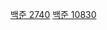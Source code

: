 [백준 2740](https://hon6036.github.io/%EB%B6%84%ED%95%A0%20%EC%A0%95%EB%B3%B5/2740/)
[백준 10830](https://hon6036.github.io/%EB%B6%84%ED%95%A0%20%EC%A0%95%EB%B3%B5/10830/)
